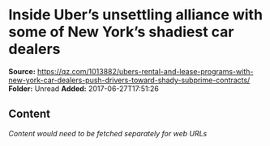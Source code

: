 # Inside Uber’s unsettling alliance with some of New York’s shadiest car dealers

**Source:** https://qz.com/1013882/ubers-rental-and-lease-programs-with-new-york-car-dealers-push-drivers-toward-shady-subprime-contracts/
**Folder:** Unread
**Added:** 2017-06-27T17:51:26




## Content
*Content would need to be fetched separately for web URLs*
